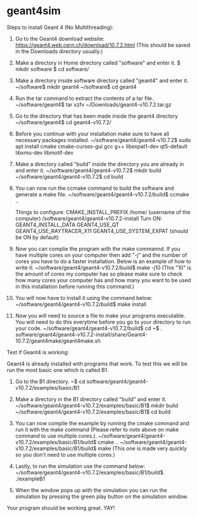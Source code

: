 # geant4sim

Steps to install Geant 4 (No Multithreading):

1. Go to the Geant4 download website: https://geant4.web.cern.ch/download/10.7.2.html
	(This should be saved in the Downloads directory usually.)

2. Make a directory in Home directory called "software" and enter it.
	$ mkdir software
	$ cd software/

3. Make a directory inside software directory called "geant4" and enter it.
	~/software$ mkdir geant4
	~/software$ cd geant4

4. Run the tar command to extract the contents of a tar file.
	~/software/geant4$ tar xzfv ~/Downloads/geant4-v10.7.2.tar.gz

5. Go to the directory that has been made inside the geant4 directory
	~/software/geant4$ cd geant4-v10.7.2/

6. Before you continue with your installation make sure to have all necessary packages installed.
	~/software/geant4/geant4-v10.7.2$ sudo apt install cmake cmake-curses-gui gcc g++ libexpat1-dev qt5-default libxmu-dev libmotif-dev
	
7. Make a directory called "build" inside the directory you are already in and enter it.
	~/software/geant4/geant4-v10.7.2$ mkdir build
	~/software/geant4/geant4-v10.7.2$ cd build

8. You can now run the ccmake command to build the software and generate a make file.
	~/software/geant4/geant4-v10.7.2/build$ ccmake ..
	
	Things to configure:
		 		CMAKE_INSTALL_PREFIX             /home/ (username of the computer) /software/geant4/geant4-v10.7.2-install
		 Turn ON:	GEANT4_INSTALL_DATA
				GEANT4_USE_QT
				GEANT4_USE_RAYTRACER_X11
				GEANT4_USE_SYSTEM_EXPAT (should be ON by default)
				
9. Now you can complie the program with the make commannd. If you have multiple cores on your computer then add "-j" and the number of cores you have to do a faster installation. Below is an example of how to write it:
	~/software/geant4/geant4-v10.7.2/build$ make -j10 (This "10" is the amount of cores my computer has so please make sure to check how many cores your computer has and how many you want to be used in this installation before running this command.)
	
10. You will now have to install it using the command below:
	~/software/geant4/geant4-v10.7.2/build$ make install
	
11. Now you will need to source a file to make your programs executable. You will need to do this everytime before you go to your directory to run your code.
	~/software/geant4/geant4-v10.7.2/build$ cd
	~$ . software/geant4/geant4-v10.7.2-install/share/Geant4-10.7.2/geant4make/geant4make.sh 

Test if Geant4 is working:

Geant4 is already installed with programs that work. To test this we will be run the most basic one which is called B1.

1. Go to the B1 directory.
	~$ cd software/geant4/geant4-v10.7.2/examples/basic/B1
	
2. Make a directory in the B1 directory called "build" and enter it.
	~/software/geant4/geant4-v10.7.2/examples/basic/B1$ mkdir build
	~/software/geant4/geant4-v10.7.2/examples/basic/B1$ cd build

3. You can now compile the example by running the cmake command and run it with the make command (Please refer to note above on make command to use multiple cores.).
	~/software/geant4/geant4-v10.7.2/examples/basic/B1/build$ cmake ..
	~/software/geant4/geant4-v10.7.2/examples/basic/B1/build$ make
		(This one is made very quickly so you don't need to use multiple cores.)

4. Lastly, to run the simulation use the command below:
	~/software/geant4/geant4-v10.7.2/examples/basic/B1/build$ ./exampleB1

5. When the window pops up with the simulation you can run the simulation by pressing the green play button on the simulation window.

Your program should be working great. YAY!
